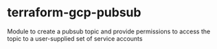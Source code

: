 # terraform-gcp-pubsub
Module to create a pubsub topic and provide permissions to access the topic to a user-supplied set of service accounts
